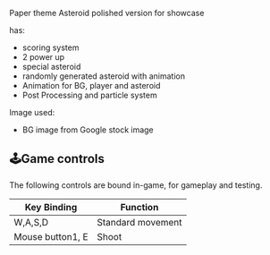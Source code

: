 Paper theme Asteroid
polished version for showcase

has:
- scoring system
- 2 power up
- special asteroid
- randomly generated asteroid with animation
- Animation for BG, player and asteroid
- Post Processing and particle system

Image used:
- BG image from Google stock image

## 🕹️Game controls

The following controls are bound in-game, for gameplay and testing.

| Key Binding       | Function          |
| ----------------- | ----------------- |
| W,A,S,D           | Standard movement |
| Mouse button1, E  | Shoot             |

<br>
